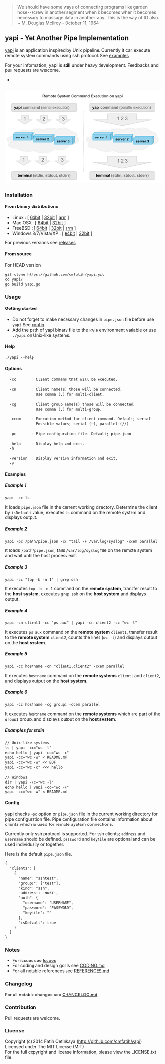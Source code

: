 > We should have some ways of connecting programs like garden hose--screw in 
> another segment when it becomes when it becomes necessary to massage data in another way. 
> This is the way of IO also. ~ M. Douglas McIlroy - October 11, 1964  

## yapi - Yet Another Pipe Implementation

[yapi](http://github.com/cmfatih/yapi) is an application inspired by Unix pipeline. 
Currently it can execute remote system commands using ssh protocol. See [examples](#examples)  

For your information; yapi is **still** under heavy development. 
Feedbacks and pull requests are welcome.  

-
![yapi-figure-rsce](docs/img/figure-yapi-rsceoy-ccem.png "Remote System Command Execution on yapi")
-

### Installation

#### From binary distributions

* Linux : [
  [64bit](https://github.com/cmfatih/yapi/releases/download/v0.3.0/yapi-linux-amd64.tar.gz) |
  [32bit](https://github.com/cmfatih/yapi/releases/download/v0.3.0/yapi-linux-386.tar.gz) |
  [arm](https://github.com/cmfatih/yapi/releases/download/v0.3.0/yapi-linux-arm.tar.gz) ]
* Mac OSX : [
  [64bit](https://github.com/cmfatih/yapi/releases/download/v0.3.0/yapi-darwin-amd64.tar.gz) |
  [32bit](https://github.com/cmfatih/yapi/releases/download/v0.3.0/yapi-darwin-386.tar.gz) ]
* FreeBSD : [
  [64bit](https://github.com/cmfatih/yapi/releases/download/v0.3.0/yapi-freebsd-amd64.tar.gz) |
  [32bit](https://github.com/cmfatih/yapi/releases/download/v0.3.0/yapi-freebsd-386.tar.gz) |
  [arm](https://github.com/cmfatih/yapi/releases/download/v0.3.0/yapi-freebsd-arm.tar.gz) ]
* Windows 8/7/Vista/XP : [ 
  [64bit](https://github.com/cmfatih/yapi/releases/download/v0.3.0/yapi-windows-amd64.zip) |
  [32bit](https://github.com/cmfatih/yapi/releases/download/v0.3.0/yapi-windows-386.zip) ]

For previous versions see [releases](https://github.com/cmfatih/yapi/releases)

#### From source

For HEAD version

```
git clone https://github.com/cmfatih/yapi.git
cd yapi/
go build yapi.go
```

### Usage

#### Getting started

* Do not forget to make necessary changes in `pipe.json` file before use `yapi` 
  See [config](#config)  
* Add the path of yapi binary file to the `PATH` environment variable or 
  use `./yapi` on Unix-like systems.

#### Help

```
./yapi --help
```

#### Options

```
  -cc       : Client command that will be executed.

  -cn       : Client name(s) those will be connected.
              Use comma (,) for multi-client.

  -cg       : Client group name(s) those will be connected. 
              Use comma (,) for multi-group.

  -ccem     : Execution method for client command. Default; serial
              Possible values; serial (~), parallel (//)

  -pc       : Pipe configuration file. Default; pipe.json

  -help     : Display help and exit.
  -h

  -version  : Display version information and exit.
  -v
```

#### Examples

##### Example 1
```
yapi -cc ls
```
It loads `pipe.json` file in the current working directory. Determine the client by 
`isDefault` value, executes `ls` command on the remote system and displays output.

##### Example 2
```
yapi -pc /path/pipe.json -cc "tail -F /var/log/syslog" -ccem parallel
```
It loads `/path/pipe.json`, tails `/var/log/syslog` file on the remote system and 
wait until the host process exit.

##### Example 3
```
yapi -cc "top -b -n 1" | grep ssh
```
It executes `top -b -n 1` command on the **remote system**,
transfer result to the **host system**, executes `grep ssh` on the **host system** 
and displays output.

##### Example 4
```
yapi -cn client1 -cc "ps aux" | yapi -cn client2 -cc "wc -l"
```
It executes `ps aux` command on the **remote system** `client1`,
transfer result to the **remote system** `client2`, counts the lines (`wc -l`)
and displays output on the **host system**.

##### Example 5
```
yapi -cc hostname -cn "client1,client2" -ccem parallel
```
It executes `hostname` command on the **remote systems** `client1` and `client2`,
and displays output on the **host system**.

##### Example 6
```
yapi -cc hostname -cg group1 -ccem parallel
```
It executes `hostname` command on the **remote systems** which are part of the
`group1` group, and displays output on the **host system**.

##### Examples for stdin
```
// Unix-like systems
ls | yapi -cc="wc -l"
echo hello | yapi -cc="wc -c"
yapi -cc="wc -w" < README.md
yapi -cc="wc -w" << EOF
yapi -cc="wc -c" <<< hello

// Windows
dir | yapi -cc="wc -l"
echo hello | yapi -cc="wc -c"
yapi -cc="wc -w" < README.md
```

#### Config

yapi checks `-pc` option or `pipe.json` file in the current working directory 
for pipe configuration file. Pipe configuration file contains information about 
clients which is used for remote system connections.  

Currently only ssh protocol is supported. For ssh clients; `address` and `username` 
should be defined. `password` and `keyfile` are optional and can be used individually 
or together.

Here is the default `pipe.json` file.

```
{
  "clients": [
    {
      "name": "sshtest",
      "groups": ["test"],
      "kind": "ssh",
      "address": "HOST",
      "auth": {
        "username": "USERNAME",
        "password": "PASSWORD",
        "keyfile": ""
      },
      "isDefault": true
    }
  ]
}
```

### Notes

* For issues see [Issues](https://github.com/cmfatih/yapi/issues)
* For coding and design goals see [CODING.md](https://github.com/cmfatih/yapi/blob/master/CODING.md)
* For all notable references see [REFERENCES.md](https://github.com/cmfatih/yapi/blob/master/REFERENCES.md)

### Changelog

For all notable changes see [CHANGELOG.md](https://github.com/cmfatih/yapi/blob/master/CHANGELOG.md)

### Contribution

Pull requests are welcome.

### License

Copyright (c) 2014 Fatih Cetinkaya (http://github.com/cmfatih/yapi)  
Licensed under The MIT License (MIT)  
For the full copyright and license information, please view the LICENSE.txt file.